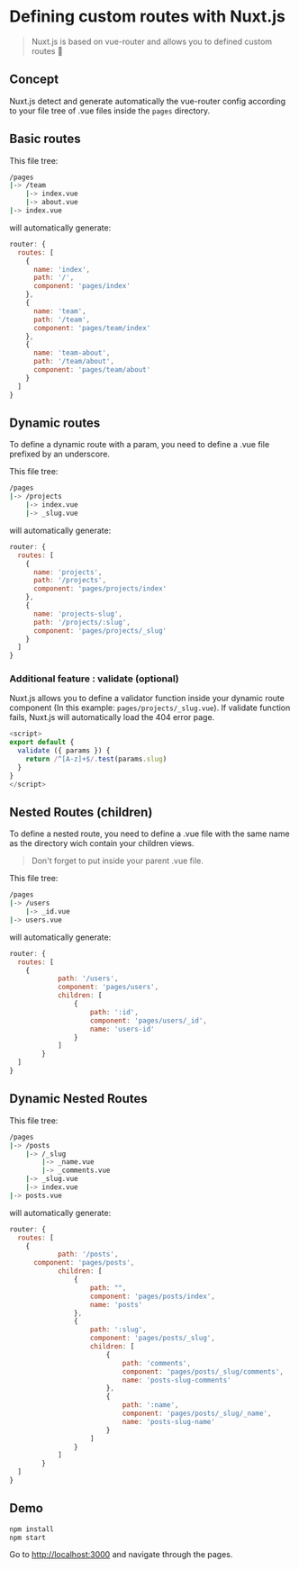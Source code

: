 # Defining custom routes with Nuxt.js

> Nuxt.js is based on vue-router and allows you to defined custom routes :rocket:

## Concept

Nuxt.js detect and generate automatically the vue-router config according to your file tree of .vue files inside the `pages` directory.

## Basic routes

This file tree:

```bash
/pages
|-> /team
    |-> index.vue
    |-> about.vue
|-> index.vue
```

will automatically generate:

```js
router: {
  routes: [
    {
      name: 'index',
      path: '/',
      component: 'pages/index'
    },
    {
      name: 'team',
      path: '/team',
      component: 'pages/team/index'
    },
    {
      name: 'team-about',
      path: '/team/about',
      component: 'pages/team/about'
    }
  ]
}
```

## Dynamic routes

To define a dynamic route with a param, you need to define a .vue file prefixed by an underscore.

This file tree:

```bash
/pages
|-> /projects
    |-> index.vue
    |-> _slug.vue
```

will automatically generate:

```js
router: {
  routes: [
    {
      name: 'projects',
      path: '/projects',
      component: 'pages/projects/index'
    },
    {
      name: 'projects-slug',
      path: '/projects/:slug',
      component: 'pages/projects/_slug'
    }
  ]
}
```

### Additional feature : validate (optional)

Nuxt.js allows you to define a validator function inside your dynamic route component (In this example: `pages/projects/_slug.vue`).
If validate function fails, Nuxt.js will automatically load the 404 error page.

```js
<script>
export default {
  validate ({ params }) {
    return /^[A-z]+$/.test(params.slug)
  }
}
</script>
```

## Nested Routes (children)

To define a nested route, you need to define a .vue file with the same name as the directory wich contain your children views.
> Don't forget to put <router-view></router-view> inside your parent .vue file.

This file tree:

```bash
/pages
|-> /users
    |-> _id.vue
|-> users.vue
```

will automatically generate:

```js
router: {
  routes: [
    {
			path: '/users',
			component: 'pages/users',
			children: [
				{
					path: ':id',
					component: 'pages/users/_id',
					name: 'users-id'
				}
			]
		}
  ]
}
```

## Dynamic Nested Routes

This file tree:

```bash
/pages
|-> /posts
    |-> /_slug
        |-> _name.vue
        |-> _comments.vue
    |-> _slug.vue
    |-> index.vue
|-> posts.vue
```

will automatically generate:

```js
router: {
  routes: [
    {
			path: '/posts',
      component: 'pages/posts',
			children: [
				{
					path: "",
					component: 'pages/posts/index',
					name: 'posts'
				},
				{
					path: ':slug',
					component: 'pages/posts/_slug',
					children: [
						{
							path: 'comments',
							component: 'pages/posts/_slug/comments',
							name: 'posts-slug-comments'
						},
						{
							path: ':name',
							component: 'pages/posts/_slug/_name',
							name: 'posts-slug-name'
						}
					]
				}
			]
		}
  ]
}
```

## Demo

```bash
npm install
npm start
```

Go to [http://localhost:3000](http://localhost:3000) and navigate through the pages.
